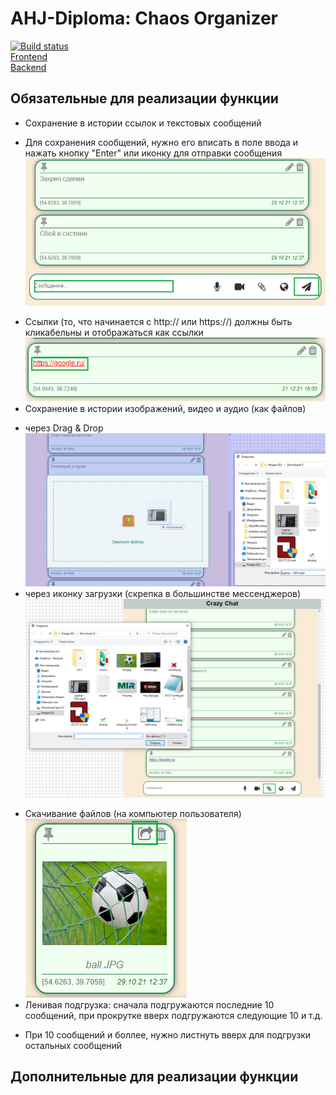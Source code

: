 # **AHJ-Diploma: Chaos Organizer**
[![Build status](https://ci.appveyor.com/api/projects/status/pljl0u293mvx5rq1?svg=true)](https://ci.appveyor.com/project/lap-Dmitry/ahj-diploma-chaos-front) </br>
[Frontend](https://lap-dmitry.github.io/AHJ-diploma-Chaos-front/) </br>
[Backend](https://lap-heroku-chaos.herokuapp.com/) </br>

## **Обязательные для реализации функции**
* Сохранение в истории ссылок и текстовых сообщений
 -  Для сохранения сообщений, нужно его вписать в поле ввода и нажать кнопку "Enter" или иконку для отправки сообщения
![Images](./public/sendAndSavesMessages.png)
* Ссылки (то, что начинается с http:// или https://) должны быть кликабельны и отображаться как ссылки </br>
![Images](./public/clickUrl.png)
* Сохранение в истории изображений, видео и аудио (как файлов) 
 -  через Drag & Drop </br>
 ![Images](./public/DragAndDrops.png)
 -  через иконку загрузки (скрепка в большинстве мессенджеров)
 ![Images](./public/addFiles.png)
* Скачивание файлов (на компьютер пользователя)
![Images](./public/loadFiles.png)
* Ленивая подгрузка: сначала подгружаются последние 10 сообщений, при прокрутке вверх подгружаются следующие 10 и т.д.
 -  При 10 сообщений и боллее, нужно листнуть вверх для подгрузки остальных сообщений 

## **Дополнительные для реализации функции**